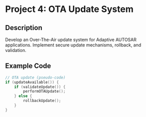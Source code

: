 # Project 4: OTA Update System

## Description
Develop an Over-The-Air update system for Adaptive AUTOSAR applications. Implement secure update mechanisms, rollback, and validation.

## Example Code
```cpp
// OTA update (pseudo-code)
if (updateAvailable()) {
    if (validateUpdate()) {
        performOTAUpdate();
    } else {
        rollbackUpdate();
    }
}
```
